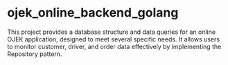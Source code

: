 # ojek_online_backend_golang
This project provides a database structure and data queries for an online OJEK application, designed to meet several specific needs. It allows users to monitor customer, driver, and order data effectively by implementing the Repository pattern.
